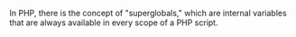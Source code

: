 In PHP, there is the concept of "superglobals," which are internal variables that are always available in every scope of a PHP script.

